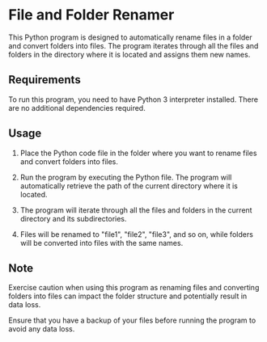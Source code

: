 # File and Folder Renamer

This Python program is designed to automatically rename files in a folder and convert folders into files. The program iterates through all the files and folders in the directory where it is located and assigns them new names.

## Requirements

To run this program, you need to have Python 3 interpreter installed. There are no additional dependencies required.

## Usage

1. Place the Python code file in the folder where you want to rename files and convert folders into files.

2. Run the program by executing the Python file. The program will automatically retrieve the path of the current directory where it is located.

3. The program will iterate through all the files and folders in the current directory and its subdirectories.

4. Files will be renamed to "file1", "file2", "file3", and so on, while folders will be converted into files with the same names.

## Note

Exercise caution when using this program as renaming files and converting folders into files can impact the folder structure and potentially result in data loss.

Ensure that you have a backup of your files before running the program to avoid any data loss.


